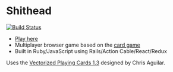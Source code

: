 # Shithead

[![Build Status](https://travis-ci.org/zduci/shithead.svg?branch=master)](https://travis-ci.org/zduci/shithead)

- [Play here](https://zduci-shithead.herokuapp.com)
- Multiplayer browser game based on the [card game](https://en.wikipedia.org/wiki/Shithead_(card_game))
- Built in Ruby/JavaScript using Rails/Action Cable/React/Redux

Uses the [Vectorized Playing Cards 1.3](http://code.google.com/p/vectorized-playing-cards/) designed by Chris Aguilar.
